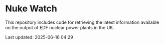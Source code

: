 # Nuke Watch

This repository includes code for retrieving the latest information available on the output of EDF nuclear power plants in the UK.

Last updated: 2025-06-16 04:29